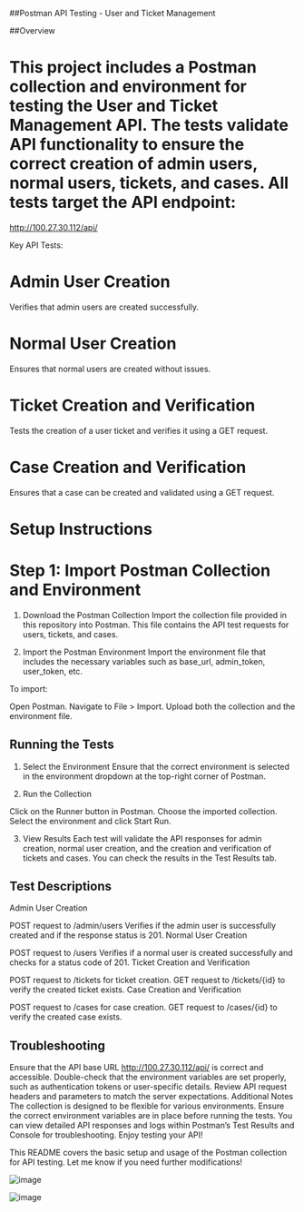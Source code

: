##Postman API Testing - User and Ticket Management

##Overview
# This project includes a Postman collection and environment for testing the User and Ticket Management API. The tests validate API functionality to ensure the correct creation of admin users, normal users, tickets, and cases. All tests target the API endpoint:
http://100.27.30.112/api/

Key API Tests:
# Admin User Creation
Verifies that admin users are created successfully.

# Normal User Creation
Ensures that normal users are created without issues.

# Ticket Creation and Verification
Tests the creation of a user ticket and verifies it using a GET request.

# Case Creation and Verification
Ensures that a case can be created and validated using a GET request.

# Setup Instructions

# Step 1:  Import Postman Collection and Environment

1. Download the Postman Collection
    Import the collection file provided in this repository into Postman. This file contains the API test requests for users, tickets, and cases.

2. Import the Postman Environment
    Import the environment file that includes the necessary variables such as base_url, admin_token, user_token, etc.

  To import:

  Open Postman.
  Navigate to File > Import.
  Upload both the collection and the environment file.
  
 ## Running the Tests
 
  1. Select the Environment
      Ensure that the correct environment is selected in the environment dropdown at the top-right corner of Postman.

2. Run the Collection

  Click on the Runner button in Postman.
  Choose the imported collection.
  Select the environment and click Start Run.

3. View Results
  Each test will validate the API responses for admin creation, normal user creation, and the creation and verification of tickets and cases.     You can check the results in the Test Results tab.

## Test Descriptions

Admin User Creation

POST request to /admin/users
Verifies if the admin user is successfully created and if the response status is 201.
Normal User Creation

POST request to /users
Verifies if a normal user is created successfully and checks for a status code of 201.
Ticket Creation and Verification

POST request to /tickets for ticket creation.
GET request to /tickets/{id} to verify the created ticket exists.
Case Creation and Verification

POST request to /cases for case creation.
GET request to /cases/{id} to verify the created case exists.


## Troubleshooting
  Ensure that the API base URL http://100.27.30.112/api/ is correct and accessible.
  Double-check that the environment variables are set properly, such as authentication tokens or user-specific details.
  Review API request headers and parameters to match the server expectations.
  Additional Notes
  The collection is designed to be flexible for various environments. Ensure the correct environment variables are in place before running the tests.
  You can view detailed API responses and logs within Postman’s Test Results and Console for troubleshooting.
  Enjoy testing your API!


This README covers the basic setup and usage of the Postman collection for API testing. Let me know if you need further modifications!

![image](https://github.com/user-attachments/assets/32f99027-8fcd-496c-bdd9-15361187217d)

![image](https://github.com/user-attachments/assets/fa7f546c-b68d-4c97-ab40-89c98f099a19)
